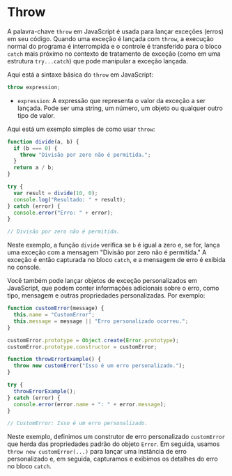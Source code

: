 # Throw

A palavra-chave `throw` em JavaScript é usada para lançar exceções (erros) em 
seu código. Quando uma exceção é lançada com `throw`, a execução normal do 
programa é interrompida e o controle é transferido para o bloco `catch` mais 
próximo no contexto de tratamento de exceção (como em uma estrutura 
`try...catch`) que pode manipular a exceção lançada.

Aqui está a sintaxe básica do `throw` em JavaScript:

```{.js linenums="1"}
throw expression;
```

- `expression`: A expressão que representa o valor da exceção a ser lançada. 
Pode ser uma string, um número, um objeto ou qualquer outro tipo de valor.

Aqui está um exemplo simples de como usar `throw`:

```{.js linenums="1"}
function divide(a, b) {
  if (b === 0) {
    throw "Divisão por zero não é permitida.";
  }
  return a / b;
}

try {
  var result = divide(10, 0);
  console.log("Resultado: " + result);
} catch (error) {
  console.error("Erro: " + error);
}

// Divisão por zero não é permitida.
```

Neste exemplo, a função `divide` verifica se `b` é igual a zero e, se for, 
lança uma exceção com a mensagem "Divisão por zero não é permitida." A exceção 
é então capturada no bloco `catch`, e a mensagem de erro é exibida no console.

Você também pode lançar objetos de exceção personalizados em JavaScript, que 
podem conter informações adicionais sobre o erro, como tipo, mensagem e outras 
propriedades personalizadas. Por exemplo:

```{.js linenums="1"}
function customError(message) {
  this.name = "CustomError";
  this.message = message || "Erro personalizado ocorreu.";
}

customError.prototype = Object.create(Error.prototype);
customError.prototype.constructor = customError;

function throwErrorExample() {
  throw new customError("Isso é um erro personalizado.");
}

try {
  throwErrorExample();
} catch (error) {
  console.error(error.name + ": " + error.message);
}

// CustomError: Isso é um erro personalizado.
```

Neste exemplo, definimos um construtor de erro personalizado `customError` que 
herda das propriedades padrão do objeto `Error`. Em seguida, usamos 
`throw new customError(...)` para lançar uma instância de erro personalizado e, 
em seguida, capturamos e exibimos os detalhes do erro no bloco `catch`.